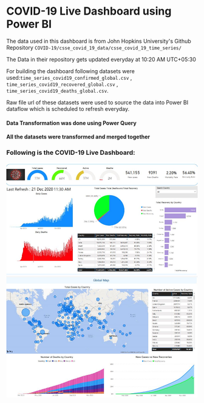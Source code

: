 # COVID-19 Live Dashboard using Power BI
The data used in this dashboard is from John Hopkins University's Github Repository `COVID-19/csse_covid_19_data/csse_covid_19_time_series/`

The Data in their repository gets updated everyday at 10:20 AM UTC+05:30

For building the dashboard following datasets were used:`time_series_covid19_confirmed_global.csv` , `time_series_covid19_recovered_global.csv` , `time_series_covid19_deaths_global.csv`.

Raw file url of these datasets were used to source the data into Power BI dataflow which is scheduled to refresh everyday.

#### Data Transformation was done using Power Query

 #### All the datasets were transformed and merged together

### Following is the COVID-19 Live Dashboard:

![alt text](https://github.com/ranjith-p/testing03/blob/master/page1.JPG?raw=true)
![alt text](https://github.com/ranjith-p/testing03/blob/master/page2.JPG?raw=true)

